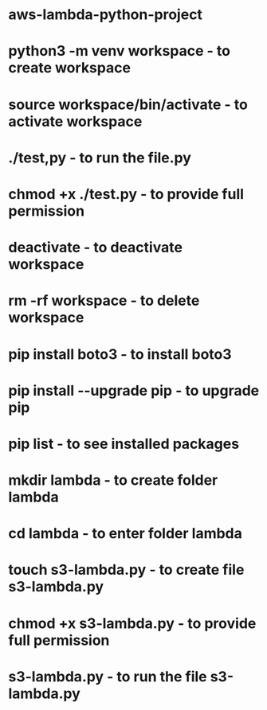 # aws-lambda-python-project

# python3 -m venv workspace             - to create workspace
# source workspace/bin/activate         - to activate workspace
# ./test,py                             - to run the file.py
# chmod +x ./test.py                    - to provide full permission
# deactivate                            - to deactivate workspace
# rm -rf workspace                      - to delete workspace
# pip install boto3                     - to install boto3
# pip install --upgrade pip             - to upgrade pip
# pip list                              - to see installed packages
# mkdir lambda                          - to create folder lambda 
# cd lambda                             - to enter folder lambda
# touch s3-lambda.py                    - to create file s3-lambda.py
# chmod +x s3-lambda.py                 - to provide full permission
# s3-lambda.py                          - to run the file s3-lambda.py
